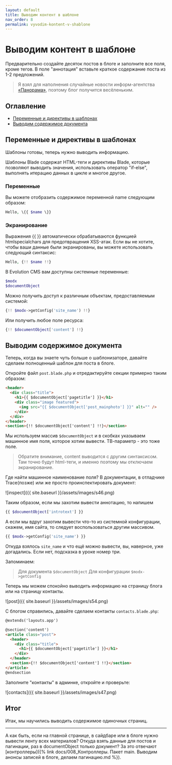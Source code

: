```yaml
---
layout: default
title: Выводим контент в шаблоне
nav_order: 8
permalink: vyvodim-kontent-v-shablone
---
```


# Выводим контент в шаблоне

Предварительно создайте десяток постов в блоге и заполните все поля, кроме тегов. В поле "аннотация" вставьте краткое содержание поста из 1-2 предложений.

> Я взял для наполнения случайные новости информ-агентства [«Панорама»](https://panorama.pub/), поэтому блог получится весёленьким.

## Оглавление

- [Переменные и директивы в шаблонах](#part1)
- [Выводим содержимое документа](#part2)

## Переменные и директивы в шаблонах <a name="part1"></a>

Шаблоны готовы, теперь нужно выводить информацию.

Шаблоны Blade содержат HTML-теги и директивы Blade, которые позволяют выводить значения, использовать оператор "if-else", выполнять итерацию данных в цикле и многое другое.

### Переменные

Вы можете отобразить содержимое переменной name следующим образом:

```php
Hello, \{{ $name \}}
```

### Экранирование

Выражения {{ }} автоматически обрабатываются функцией htmlspecialchars для предотвращения XSS-атак. Если вы не хотите, чтобы ваши данные были экранированы, вы можете использовать следующий синтаксис:

```php
Hello, {!! $name !!}
```

В Evolution CMS вам доступны системные переменные:

```php
$modx
$documentObject
```

Можно получить доступ к различным объектам, предоставляемым системой:

```php
{!! $modx->getConfig('site_name') !!}
```

Или получить любое поле ресурса:

```php
{!! $documentObject['content'] !!}
```

## Выводим содержимое документа <a name="part2"></a>

Теперь, когда вы знаете чуть больше о шаблонизаторе, давайте сделаем полноценный шаблон для поста в блоге.

Откройте файл `post.blade.php` и отредактируйте секции примерно таким образом:

```html
<header>
  <div class="title">
    <h1>{{ $documentObject['pagetitle'] }}</h1>
    <div class="image featured">
      <img src="{{ $documentObject['post_mainphoto'] }}" alt="" />
    </div>
  </div>
</header>
<section>{!! $documentObject['content'] !!}</section>
```

Мы используем массив `$documentObject` и в скобках указываем машинное имя поля, которое хотим вывести. ТВ-параметр - это тоже поле.

> Обратите внимание, content выводится с другим синтаксисом. Там точно будут html-теги, и именно поэтому мы отключаем экранирование.

Где найти машинное наименование поля? В документации, в отладчике Trace(позже) или же просто проинспектировать документ:

![inspect]({{ site.baseurl }}/assets/images/s46.png)

Таким образом, если мы захотим вывести аннотацию, то напишем

```php
{{ $documentObject['introtext'] }}
```

А если мы вдруг захотим вывести что-то из системной конфигурации, скажем, имя сайта, то следует воспользоваться другим массивом.

```php
{{ $modx->getConfig('site_name') }}
```

Откуда взялось `site_name` и что ещё можно вывести, вы, наверное, уже догадались. Если нет, подсказка в уроке номер три.

Запоминаем:

> Для документа `$documentObject`
> Для конфигурации `$modx->getConfig`

Теперь мы можем спокойно выводить информацию на страницу блога или на страницу контакты.

![post]({{ site.baseurl }}/assets/images/s54.png)

С блогом справились, давайте сделаем контакты `contacts.blade.php`:

<!-- prettier-ignore -->
```html
@extends('layouts.app')

@section('content')
<article class="post">
  <header>
    <div class="title">
      <h1>{{ $documentObject['pagetitle'] }}</h1>
    </div>
  </header>
  <section>{!! $documentObject['content'] !!}</section>
</article>
@endsection
```

Заполните "контакты" в админке, откройте и проверьте:

![contacts]({{ site.baseurl }}/assets/images/s47.png)

## Итог

Итак, мы научились выводить содержимое одиночных страниц.

---

А как быть, если на главной странице, в сайдбаре или в блоге нужно вывести ленту всех материалов? Откуда взять данные для постов и пагинации, раз в documentObject только документ?
За это отвечают [контроллеры]({% link docs/008_Контроллеры. Пакет main. Выводим анонсы записей в блоге, делаем пагинацию.md %}).
